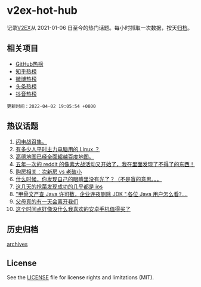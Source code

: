 # v2ex-hot-hub

 记录[V2EX](https://www.v2ex.com/)从 2021-01-06 日至今的热门话题。每小时抓取一次数据，按天[归档](archives)。
 
 ## 相关项目

- [GitHub热榜](https://github.com/lonnyzhang423/github-hot-hub)
- [知乎热榜](https://github.com/lonnyzhang423/zhihu-hot-hub)
- [微博热榜](https://github.com/lonnyzhang423/weibo-hot-hub)
- [头条热榜](https://github.com/lonnyzhang423/toutiao-hot-hub)
- [抖音热榜](https://github.com/lonnyzhang423/douyin-hot-hub)


 `更新时间：2022-04-02 19:05:54 +0800`

## 热议话题

1. [闪电战召集。](https://www.v2ex.com/t/844466)
1. [有多少人平时主力电脑用的 Linux ？](https://www.v2ex.com/t/844493)
1. [高德地图已经全面超越百度地图。](https://www.v2ex.com/t/844393)
1. [五年一次的 reddit 的像素大战活动又开始了，我在里面发现了不得了的东西！](https://www.v2ex.com/t/844468)
1. [购房相关：次新房 vs 老破小](https://www.v2ex.com/t/844452)
1. [什么时候，你发现自己的眼睛里没有光了？（不是盲的意思。。。](https://www.v2ex.com/t/844386)
1. [这几天的抢菜发现成功的几乎都是 ios](https://www.v2ex.com/t/844457)
1. ["甲骨文严查 Java 许可数，企业连夜删除 JDK ",各位 Java 用户怎么看?....](https://www.v2ex.com/t/844382)
1. [父母真的有一天会离开我们](https://www.v2ex.com/t/844492)
1. [这个时间点好像没什么我喜欢的安卓手机值得买了](https://www.v2ex.com/t/844403)

## 历史归档

[archives](archives)

## License

See the [LICENSE](LICENSE) file for license rights and limitations (MIT).
